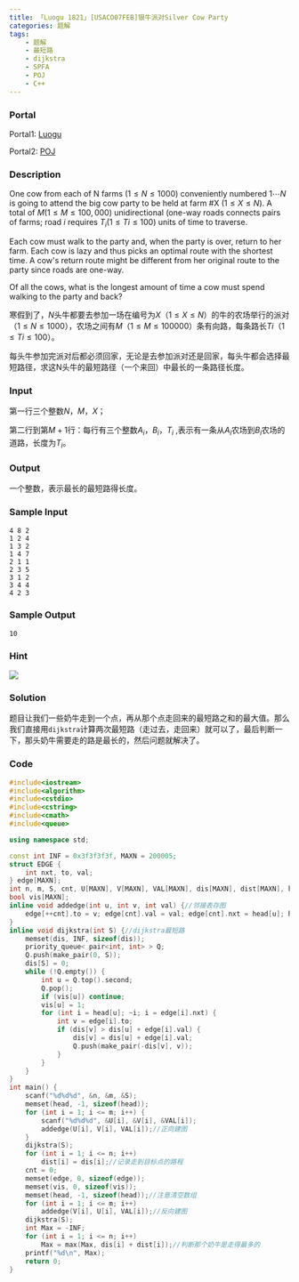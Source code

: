 ```yaml
---
title: 「Luogu 1821」[USACO07FEB]银牛派对Silver Cow Party
categories: 题解
tags:
    - 题解
    - 最短路
    - dijkstra
    - SPFA
    - POJ
    - C++
---
```


### Portal

Portal1: [Luogu](https://www.luogu.com.cn/problem/P1821)

Portal2: [POJ](http://poj.org/problem?id=3268)

### Description

One cow from each of N farms $(1  \le  N  \le  1000)$ conveniently numbered $1 \cdots N$ is going to attend the big cow party to be held at farm #X $(1  \le  X  \le  N)$. A total of $M (1  \le  M  \le  100,000)$ unidirectional (one-way roads connects pairs of farms; road $i$ requires $T_i (1  \le  Ti  \le  100)$ units of time to traverse.

Each cow must walk to the party and, when the party is over, return to her farm. Each cow is lazy and thus picks an optimal route with the shortest time. A cow's return route might be different from her original route to the party since roads are one-way.

Of all the cows, what is the longest amount of time a cow must spend walking to the party and back?


寒假到了，$N$头牛都要去参加一场在编号为$X$（$1 \le X \le N$）的牛的农场举行的派对（$1 \le N \le 1000$），农场之间有$M$（$1 \le M \le 100000$）条有向路，每条路长$Ti$（$1 \le Ti \le 100$）。

每头牛参加完派对后都必须回家，无论是去参加派对还是回家，每头牛都会选择最短路径，求这N头牛的最短路径（一个来回）中最长的一条路径长度。

### Input

第一行三个整数$N$，$M$，$X$；

第二行到第$M + 1$行：每行有三个整数$A_i$，$B_i$，$T_i$ ,表示有一条从$A_i$农场到$B_i$农场的道路，长度为$T_i$。

### Output

一个整数，表示最长的最短路得长度。

### Sample Input

```
4 8 2
1 2 4
1 3 2
1 4 7
2 1 1
2 3 5
3 1 2
3 4 4
4 2 3
```

### Sample Output

```
10
```

### Hint

![](https://s2.ax1x.com/2019/09/26/unsDbt.jpg)

### Solution

题目让我们一些奶牛走到一个点，再从那个点走回来的最短路之和的最大值。那么我们直接用`dijkstra`计算两次最短路（走过去，走回来）就可以了，最后判断一下，那头奶牛需要走的路是最长的，然后问题就解决了。

### Code

```cpp
#include<iostream>
#include<algorithm>
#include<cstdio>
#include<cstring>
#include<cmath>
#include<queue>

using namespace std;

const int INF = 0x3f3f3f3f, MAXN = 200005;
struct EDGE {
    int nxt, to, val;
} edge[MAXN];
int n, m, S, cnt, U[MAXN], V[MAXN], VAL[MAXN], dis[MAXN], dist[MAXN], head[MAXN];
bool vis[MAXN];
inline void addedge(int u, int v, int val) {//邻接表存图
    edge[++cnt].to = v; edge[cnt].val = val; edge[cnt].nxt = head[u]; head[u] = cnt;
}
inline void dijkstra(int S) {//dijkstra最短路
    memset(dis, INF, sizeof(dis));
    priority_queue< pair<int, int> > Q;
    Q.push(make_pair(0, S));
    dis[S] = 0;
    while (!Q.empty()) {
        int u = Q.top().second;
        Q.pop();
        if (vis[u]) continue;
        vis[u] = 1;
        for (int i = head[u]; ~i; i = edge[i].nxt) {
            int v = edge[i].to;
            if (dis[v] > dis[u] + edge[i].val) {
                dis[v] = dis[u] + edge[i].val;
                Q.push(make_pair(-dis[v], v));
            }
        }
    }
}
int main() {
    scanf("%d%d%d", &n, &m, &S);
    memset(head, -1, sizeof(head));
    for (int i = 1; i <= m; i++) {
        scanf("%d%d%d", &U[i], &V[i], &VAL[i]);
        addedge(U[i], V[i], VAL[i]);//正向建图
    }
    dijkstra(S);
    for (int i = 1; i <= n; i++)
        dist[i] = dis[i];//记录走到目标点的路程
    cnt = 0;
    memset(edge, 0, sizeof(edge));
    memset(vis, 0, sizeof(vis));
    memset(head, -1, sizeof(head));//注意清空数组
    for (int i = 1; i <= m; i++)
        addedge(V[i], U[i], VAL[i]);//反向建图
    dijkstra(S);
    int Max = -INF;
    for (int i = 1; i <= n; i++)
        Max = max(Max, dis[i] + dist[i]);//判断那个奶牛是走得最多的
    printf("%d\n", Max);
    return 0;
}
```